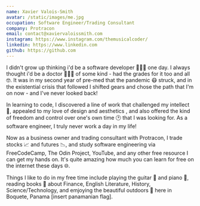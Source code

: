 ```yaml
---
name: Xavier Valois-Smith
avatar: /static/images/me.jpg
occupation: Software Engineer/Trading Consultant
company: Protracon
email: contact@xaviervaloissmith.com
instagram: https://www.instagram.com/themusicalcoder/
linkedin: https://www.linkedin.com
github: https://github.com
---
```


I didn't grow up thinking i'd be a software developer 👨🏾‍💻 one day. I always thought i'd be a doctor 👨🏾‍⚕️ of some kind - had the grades for it too and all 🤓. It was in my second year of pre-med that the pandemic 😷 struck, and in the existential crisis that followed I shifted gears and chose the path that I'm on now - and I've never looked back!

In learning to code, I discovered a line of work that challenged my intellect 🧠, appealed to my love of design and aesthetics , and also offered the kind of freedom and control over one's own time 🕑 that I was looking for. As a software engineer, I truly never work a day in my life!

Now as a business owner and trading consultant with Protracon, I trade stocks 📈 and futures 📉, and study software engineering via FreeCodeCamp, The Odin Project, YouTube, and any other free resource I can get my hands on. It's quite amazing how much you can learn for free on the internet these days 🌐.

Things I like to do in my free time include playing the guitar 🎸 and piano 🎹, reading books 📖 about Finance, English Literature, History, Science/Technology, and emjoying the beautiful outdoors 🌳 here in Boquete, Panama [insert panamanian flag].
